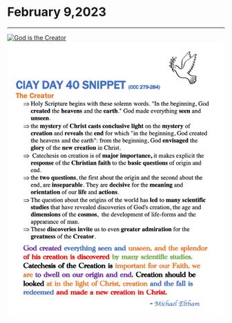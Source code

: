 # February 9,2023
---
[![God is the Creator](https://img.youtube.com/vi/yC98tBMZNT0/maxresdefault.jpg)](https://youtu.be/yC98tBMZNT0 "God is the Creator")
![Day 40 Snippet](https://github.com/fernal73/CIAY/blob/main/February/jpgs/Day40Snippet.jpg?raw=true)
